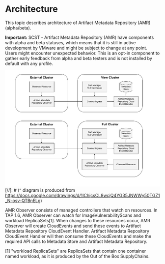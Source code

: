 # Architecture

This topic describes architecture of Artifact Metadata Repository (AMR) (alpha/beta).

**Important:** SCST - Artifact Metadata Repository (AMR) have components with alpha and beta statuses, which means that it is still in active development by VMware and might be subject to change at any point. Users might encounter unexpected behavior. This is an opt-in component to gather early feedback from alpha and beta testers and is not installed by default with any profile.

![Diagram of Architecture for AMR Interaction](../images/amr-arch.png)
[//]: # (^ diagram is produced from https://docs.google.com/drawings/d/1IChjcsCL8wcjQ4YG35JNWWy50TGZ1_N-osv-QTBnELg)

AMR Observer consists of managed controllers that watch on resources. In TAP 1.6, AMR Observer can watch for ImageVulnerabilityScans and workload ReplicaSets[1]. When changes to these resources occur, AMR Observer will create CloudEvents and send these events to Artifact Metadata Repository CloudEvent Handler. Artifact Metadata Repository CloudEvent Handler will then consume these CloudEvents and make the required API calls to Metadata Store and Artifact Metadata Repository. 

[1] "workload ReplicaSets" are ReplicaSets that contain one container named workload, as it is produced by the Out of the Box SupplyChains.
